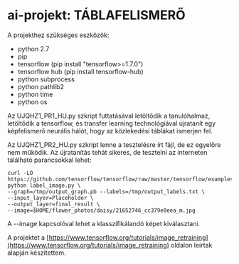 # ai-projekt: TÁBLAFELISMERŐ

A projekthez szükséges eszközök:

- python 2.7
- pip
- tensorflow (pip install "tensorflow>=1.7.0")
- tensorflow hub (pip install tensorflow-hub)
- python subprocess
- python pathlib2
- python time
- python os 

Az UJQHZ1_PR1_HU.py szkript futtatásával letöltődik a tanulóhalmaz, letöltődik a tensorflow, és transfer learning technológiával újratanít egy képfelismerő neurális hálót, hogy az közlekedési táblákat ismerjen fel. 

Az UJQHZ1_PR2_HU.py szkript lenne a tesztelésre írt fájl, de ez egyelőre nem működik. Az újratanítás tehát sikeres, de tesztelni az interneten található parancsokkal lehet:

```       
curl -LO https://github.com/tensorflow/tensorflow/raw/master/tensorflow/examples/label_image/label_image.py
python label_image.py \
--graph=/tmp/output_graph.pb --labels=/tmp/output_labels.txt \
--input_layer=Placeholder \
--output_layer=final_result \
--image=$HOME/flower_photos/daisy/21652746_cc379e0eea_m.jpg
```

A --image kapcsolóval lehet a klasszifikálandó képet kiválasztani.

A projektet a [https://www.tensorflow.org/tutorials/image_retraining](https://www.tensorflow.org/tutorials/image_retraining) oldalon leírtak alapján készítettem.
